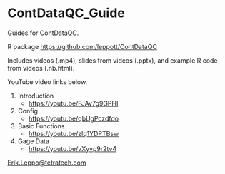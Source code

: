 # ContDataQC_Guide
Guides for ContDataQC.

R package
https://github.com/leppott/ContDataQC

Includes videos (.mp4), slides from videos (.pptx), and example R code from videos (.nb.html).  

YouTube video links below.

01. Introduction
    + https://youtu.be/FJAv7g9GPHI
02. Config
    + https://youtu.be/qbUgPczdfdo
03. Basic Functions
    + https://youtu.be/zlq1YDPTBsw
04. Gage Data
    + https://youtu.be/vXyvp9r2tv4


Erik.Leppo@tetratech.com
